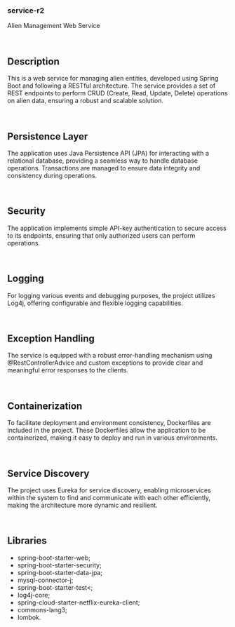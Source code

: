 ### service-r2
Alien Management Web Service

<br/>

## Description

This is a web service for managing alien entities, developed using Spring Boot and following a RESTful architecture. 
The service provides a set of REST endpoints to perform CRUD (Create, Read, Update, Delete) operations on alien data,
ensuring a robust and scalable solution.

<br/>

## Persistence Layer

The application uses Java Persistence API (JPA) for interacting with a relational database, providing a seamless way 
to handle database operations.
Transactions are managed to ensure data integrity and consistency during operations.

<br/>

## Security

The application implements simple API-key authentication to secure access to its endpoints,
ensuring that only authorized users can perform operations.

<br/>

## Logging

For logging various events and debugging purposes, the project utilizes Log4j, 
offering configurable and flexible logging capabilities.

<br/>

## Exception Handling

The service is equipped with a robust error-handling mechanism using @RestControllerAdvice and custom exceptions
to provide clear and meaningful error responses to the clients.

<br/>

## Containerization
To facilitate deployment and environment consistency, Dockerfiles are included in the project.
These Dockerfiles allow the application to be containerized, making it easy to deploy and run in various environments.

<br/>

## Service Discovery

The project uses Eureka for service discovery, enabling microservices within the system to find and communicate 
with each other efficiently, making the architecture more dynamic and resilient.

<br/>

## Libraries
- spring-boot-starter-web;
- spring-boot-starter-security;
- spring-boot-starter-data-jpa;
- mysql-connector-j;
- spring-boot-starter-test<;
- log4j-core;
- spring-cloud-starter-netflix-eureka-client;
- commons-lang3;
- lombok.